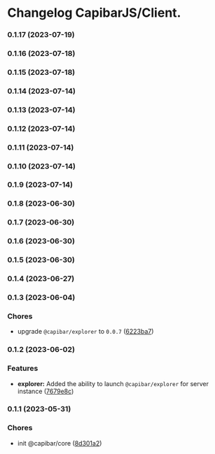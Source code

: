 # Changelog CapibarJS/Client.


### 0.1.17 (2023-07-19)

### 0.1.16 (2023-07-18)

### 0.1.15 (2023-07-18)

### 0.1.14 (2023-07-14)

### 0.1.13 (2023-07-14)

### 0.1.12 (2023-07-14)

### 0.1.11 (2023-07-14)

### 0.1.10 (2023-07-14)

### 0.1.9 (2023-07-14)

### 0.1.8 (2023-06-30)

### 0.1.7 (2023-06-30)

### 0.1.6 (2023-06-30)

### 0.1.5 (2023-06-30)

### 0.1.4 (2023-06-27)

### 0.1.3 (2023-06-04)


### Chores

* upgrade `@capibar/explorer` to `0.0.7` ([6223ba7](https://github.com/CapibarJS/core/commit/6223ba76f2e71d48fc68969f4f68deba80588689))

### 0.1.2 (2023-06-02)


### Features

* **explorer:** Added the ability to launch `@capibar/explorer` for server instance ([7679e8c](https://github.com/CapibarJS/core/commit/7679e8c681dafa7b39c93cd13f8c3c58a3869d22))

### 0.1.1 (2023-05-31)


### Chores

* init @capibar/core ([8d301a2](https://github.com/CapibarJS/core/commit/8d301a2368c8d1c24a53c5b0dd90c8baeea9c870))
